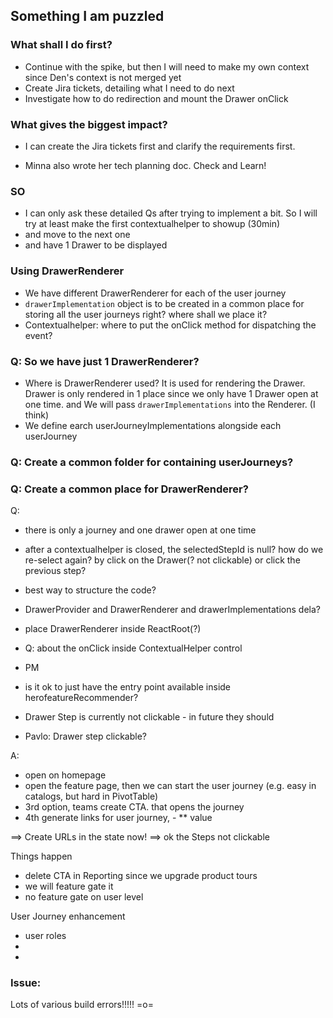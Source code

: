 ## Something I am puzzled
### What shall I do first?
- Continue with the spike, but then I will need to make my own context since Den's context is not merged yet
- Create Jira tickets, detailing what I need to do next
- Investigate how to do redirection and mount the Drawer onClick
### What gives the biggest impact?
- I can create the Jira tickets first and clarify the requirements first.

- Minna also wrote her tech planning doc. Check and Learn!
### SO
- I can only ask these detailed Qs after trying to implement a bit. So I will try at least make the first contextualhelper to showup (30min)
- and move to the next one
- and have 1 Drawer to be displayed


### Using DrawerRenderer
- We have different DrawerRenderer for each of the user journey
- `drawerImplementation` object is to be created in a common place for storing all the user journeys right? where shall we place it?
- Contextualhelper: where to put the onClick method for dispatching the event?


### Q: So we have just 1 DrawerRenderer?
- Where is DrawerRenderer used? It is used for rendering the Drawer. Drawer is only rendered in 1 place since we only have 1 Drawer open at one time. and We will pass `drawerImplementations` into the Renderer. (I think)
- We define earch userJourneyImplementations alongside each userJourney
### Q: Create a common folder for containing userJourneys?
### Q: Create a common place for DrawerRenderer?


Q: 
- there is only a journey and one drawer open at one time
- after a contextualhelper is closed, the selectedStepId is null? how do we re-select again? by click on the Drawer(? not clickable) or click the previous step?
- best way to structure the code?
- DrawerProvider and DrawerRenderer and drawerImplementations dela?



- place DrawerRenderer inside ReactRoot(?)
- Q: about the onClick inside ContextualHelper control
- PM
- is it ok to just have the entry point available inside herofeatureRecommender? 

- Drawer Step is currently not clickable - in future they should
- Pavlo: Drawer step clickable?

A:
- open on homepage
- open the feature page, then we can start the user journey (e.g. easy in catalogs, but hard in PivotTable)
- 3rd option, teams create CTA. that opens the journey
- 4th generate links for user journey, - ** value

==> Create URLs in the state now!
==> ok the Steps not clickable

Things happen 
- delete CTA in Reporting since we upgrade product tours
- we will feature gate it
- no feature gate on user level

User Journey enhancement
- user roles
- 
- 

### Issue:
Lots of various build errors!!!!! =o=

